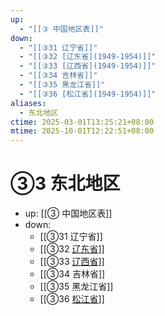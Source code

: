 ```yaml
---
up:
  - "[[③ 中国地区表]]"
down:
  - "[[③31 辽宁省]]"
  - "[[③32 [辽东省](1949-1954)]]"
  - "[[③33 [辽西省](1949-1954)]]"
  - "[[③34 吉林省]]"
  - "[[③35 黑龙江省]]"
  - "[[③36 [松江省](1949-1954)]]"
aliases:
  - 东北地区
ctime: 2025-03-01T13:25:21+08:00
mtime: 2025-10-01T12:22:51+08:00
---
```


# ③3 东北地区

- up: [[③ 中国地区表]]
- down:	
	- [[③31 辽宁省]]
	- [[③32 [辽东省](1949-1954)]]
	- [[③33 [辽西省](1949-1954)]]
	- [[③34 吉林省]]
	- [[③35 黑龙江省]]
	- [[③36 [松江省](1949-1954)]]
	
